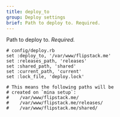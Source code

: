 ```yaml
---
title: deploy_to
group: Deploy settings
brief: Path to deploy to. Required.
---
```


Path to deploy to. *Required.*

    # config/deploy.rb
    set :deploy_to, '/var/www/flipstack.me'
    set :releases_path, 'releases'
    set :shared_path, 'shared'
    set :current_path, 'current'
    set :lock_file, 'deploy.lock'
    
    # This means the following paths will be
    # created on `mina setup`:
    #    /var/www/flipstack.me/
    #    /var/www/flipstack.me/releases/
    #    /var/www/flipstack.me/shared/
